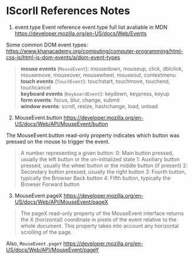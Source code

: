 # IScorll References Notes
1. event.type
Event reference
event.type full list avaliable in MDN
https://developer.mozilla.org/en-US/docs/Web/Events

Some common DOM event types:
https://www.khanacademy.org/computing/computer-programming/html-css-js/html-js-dom-events/a/dom-event-types
> **mouse events** (`MouseEvent`): mousedown, mouseup, click, dblclick, mousemove, mouseover, mousewheel, mouseout, contextmenu<br/>
**touch events** (`TouchEvent`): touchstart, touchmove, touchend, touchcancel<br/>
**keyboard events** (`KeyboardEvent`): keydown, keypress, keyup<br/>
**form events**: focus, blur, change, submit<br/>
**window events**: scroll, resize, hashchange, load, unload

2. MouseEvent.button
https://developer.mozilla.org/en-US/docs/Web/API/MouseEvent/button

The MouseEvent.button read-only property indicates which button was pressed on the mouse to trigger the event.

> A number representing a given button:
0: Main button pressed, usually the left button or the un-initialized state
1: Auxiliary button pressed, usually the wheel button or the middle button (if present)
2: Secondary button pressed, usually the right button
3: Fourth button, typically the Browser Back button
4: Fifth button, typically the Browser Forward button

3. MouseEvent.pageX
https://developer.mozilla.org/en-US/docs/Web/API/MouseEvent/pageX

> The pageX read-only property of the MouseEvent interface returns the X (horizontal) coordinate in pixels of the event relative to the whole document. This property takes into account any horizontal scrolling of the page. 

Also, `MouseEvent.pageY`
https://developer.mozilla.org/en-US/docs/Web/API/MouseEvent/pageY
